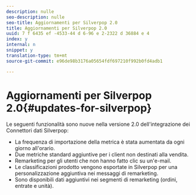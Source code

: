 ```yaml
---
description: nulle
seo-description: nulle
seo-title: Aggiornamenti per Silverpop 2.0
title: Aggiornamenti per Silverpop 2.0
uuid: 7 f 6435 ef -4533-44 d 6-96 e 2-2322 d 36884 e 4
index: y
internal: n
snippet: y
translation-type: tm+mt
source-git-commit: e96de98b3176a05654fdf697210f992b0fd4adb1

---
```



# Aggiornamenti per Silverpop 2.0{#updates-for-silverpop}

Le seguenti funzionalità sono nuove nella versione 2.0 dell'integrazione dei Connettori dati Silverpop:

* La frequenza di importazione della metrica è stata aumentata da ogni giorno all'orario.
* Due metriche standard aggiuntive per i client non destinati alla vendita.
* Remarketing per gli utenti che non hanno fatto clic su un'e-mail.
* Le classificazioni prodotto vengono esportate in Silverpop per una personalizzazione aggiuntiva nei messaggi di remarketing.
* Sono disponibili dati aggiuntivi nei segmenti di remarketing (ordini, entrate e unità).

